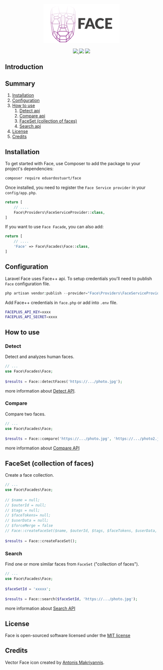 <p align="center"><img src=".github/face-logo.png"></p>

<p align="center">
    <a href="https://circleci.com/gh/eduardostuart/face">
        <img src="https://circleci.com/gh/eduardostuart/face.svg?style=shield&circle-token=7c0f8d59ceab88bb5ca8d50064401b664589961e">
    </a>
    <img src="https://scrutinizer-ci.com/g/eduardostuart/face/badges/quality-score.png?b=master">
    <img src="https://poser.pugx.org/eduardostuart/face/license">
</p>

## Introduction


## Summary


1. [Installation](#installation)
1. [Configuration](#configuration)
1. [How to use](#how-to-use)
   1. [Detect api](#detect)
   1. [Compare api](#compare)
   1. [FaceSet (collection of faces)](#faceset-collection-of-faces)
   1. [Search api](#search)
1. [License](#license)
1. [Credits](#credits)


## Installation

To get started with Face, use Composer to add the package to your project's dependencies:

```bash
composer require eduardostuart/face
```

Once installed, you need to register the `Face Service provider` in your `config/app.php`.

```php
return [
    // ....
    Face\Providers\FaceServiceProvider::class,
]
```

If you want to use `Face Facade`, you can also add:

```php
return [
    // ....
    'Face' => Face\Facades\Face::class,
]
```

## Configuration

Laravel Face uses Face++ api. To setup credentials you'll need to publish `Face` configuration file.

```php
php artisan vendor:publish --provider="Face\Providers\FaceServiceProvider"
```

Add Face++ credentials in `face.php` or add into `.env` file.

```bash
FACEPLUS_API_KEY=xxxx
FACEPLUS_API_SECRET=xxxx
``` 

## How to use

### Detect

Detect and analyzes human faces.

```php
// ...
use Face\Facades\Face;

$results = Face::detectFaces('https://.../photo.jpg');
```

more information about [Detect API](https://console.faceplusplus.com/documents/5679127).


### Compare

Compare two faces.

```php
// ...
use Face\Facades\Face;

$results = Face::compare('https://.../photo.jpg', 'https://.../photo2.jpg');
```

more information about [Compare API](https://console.faceplusplus.com/documents/5679308)

## FaceSet (collection of faces)

Create a face collection.

```php
// ...
use Face\Facades\Face;

// $name = null;
// $outerId = null;
// $tags = null;
// $faceTokens= null;
// $userData = null;
// $forceMerge = false
// Face::createFaceSet($name, $outerId, $tags, $faceTokens, $userData, $forceMerge);

$results = Face::createFaceSet();
```


### Search

Find one or more similar faces from `FaceSet` ("collection of faces").


```php
// ...
use Face\Facades\Face;

$faceSetId = 'xxxxx';

$results = Face::search($faceSetId, 'https://.../photo.jpg');
```


more information about [Search API](https://console.faceplusplus.com/documents/5681455)

## License

Face is open-sourced software licensed under the [MIT license](http://opensource.org/licenses/MIT)

## Credits

Vector Face icon created by [Antonis Makriyannis](https://thenounproject.com/search/?q=face%20recognition&i=143017).
